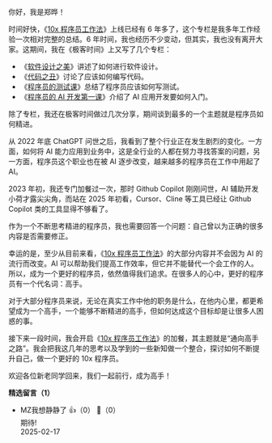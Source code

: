 你好，我是郑晔！

时间好快，《[10x 程序员工作法](https://time.geekbang.org/column/intro/100022301)》上线已经有 6 年多了，这个专栏是我多年工作经验一次相对完整的总结。6 年时间，我也经历不少变动，但其实，我也没有离开大家。这期间，我在《极客时间》上又写了几个专栏：

- 《[软件设计之美](https://time.geekbang.org/column/intro/100052601)》讲述了如何进行软件设计。
- 《[代码之丑](https://time.geekbang.org/column/intro/100068401)》讨论了应该如何编写代码。
- 《[程序员的测试课](https://time.geekbang.org/column/intro/100085101)》总结了程序员应该如何写测试。
- 《[程序员的 AI 开发第一课](https://time.geekbang.org/column/intro/100839101)》介绍了 AI 应用开发要如何入门。

除了专栏，我还在极客时间做过几次分享，期间谈到最多的一个主题就是程序员如何精进。

从 2022 年底 ChatGPT 问世之后，我看到了整个行业正在发生剧烈的变化。一方面，如何将 AI 能力应用到业务中，这是全行业的人都在努力寻找答案的问题，另一方面，程序员这个职业也在被 AI 逐步改变，越来越多的程序员在工作中用起了 AI。

2023 年初，我还专门加餐过一次，那时 Github Copilot 刚刚问世，AI 辅助开发小荷才露尖尖角，而站在 2025 年初看，Cursor、Cline 等工具已经让 Github Copilot 类的工具显得不够看了。

作为一个不断思考精进的程序员，我也需要回答一个问题：自己曾以为正确的很多内容是否需要修正。

幸运的是，至少从目前来看，《[10x 程序员工作法](https://time.geekbang.org/column/intro/100022301)》的大部分内容并不会因为 AI 的流行而改变。AI 可以帮助我们提高工作效率，但它并不能替代一个会工作的人。所以，成为一个更好的程序员，依然值得我们追求。在很多人的心中，更好的程序员有一个代名词：高手。

对于大部分程序员来说，无论在真实工作中他的职务是什么，在他内心里，都更希望成为一个高手，一个能够不断精进的高手，但如何达成这个目标却是让很多人困惑的事。

接下来一段时间，我会开启《[10x 程序员工作法](https://time.geekbang.org/column/intro/100022301)》的加餐，其主题就是“通向高手之路”。我会把我这几年的思考以及学到的一些新知做一个整合，探讨如何不断提升自己，做一个更好的 10x 程序员。

欢迎各位新老同学回来，我们一起前行，成为高手！
<div><strong>精选留言（1）</strong></div><ul>
<li><span>MZ我想静静了</span> 👍（0） 💬（0）<div>期待!</div>2025-02-17</li><br/>
</ul>